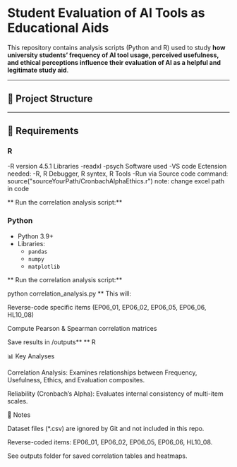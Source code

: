 # Student Evaluation of AI Tools as Educational Aids

This repository contains analysis scripts (Python and R) used to study **how university students’ frequency of AI tool usage, perceived usefulness, and ethical perceptions influence their evaluation of AI as a helpful and legitimate study aid**.

---

## 📂 Project Structure

---

## 🔧 Requirements
### R
-R version 4.5.1
Libraries
-readxl
-psych
Software used
-VS code 
Ectension needed: 
-R, R Debugger, R syntex, R Tools
-Run via Source code command:
source("sourceYourPath/CronbachAlphaEthics.r")
note: change excel path in code 
 




**
Run the correlation analysis script:**

### Python
- Python 3.9+  
- Libraries:
  - `pandas`
  - `numpy`
  - `matplotlib`




**
Run the correlation analysis script:**

python correlation_analysis.py
**
This will:

Reverse-code specific items (EP06_01, EP06_02, EP06_05, EP06_06, HL10_08)

Compute Pearson & Spearman correlation matrices

Save results in /outputs**
**
R


📊 Key Analyses

Correlation Analysis: Examines relationships between Frequency, Usefulness, Ethics, and Evaluation composites.

Reliability (Cronbach’s Alpha): Evaluates internal consistency of multi-item scales.

📝 Notes

Dataset files (*.csv) are ignored by Git and not included in this repo.

Reverse-coded items: EP06_01, EP06_02, EP06_05, EP06_06, HL10_08.

See outputs folder for saved correlation tables and heatmaps.


